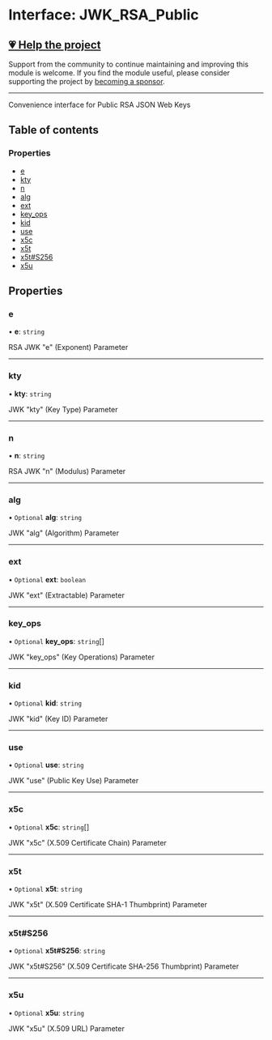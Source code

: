 # Interface: JWK\_RSA\_Public

## [💗 Help the project](https://github.com/sponsors/panva)

Support from the community to continue maintaining and improving this module is welcome. If you find the module useful, please consider supporting the project by [becoming a sponsor](https://github.com/sponsors/panva).

---

Convenience interface for Public RSA JSON Web Keys

## Table of contents

### Properties

- [e](types.JWK_RSA_Public.md#e)
- [kty](types.JWK_RSA_Public.md#kty)
- [n](types.JWK_RSA_Public.md#n)
- [alg](types.JWK_RSA_Public.md#alg)
- [ext](types.JWK_RSA_Public.md#ext)
- [key\_ops](types.JWK_RSA_Public.md#key_ops)
- [kid](types.JWK_RSA_Public.md#kid)
- [use](types.JWK_RSA_Public.md#use)
- [x5c](types.JWK_RSA_Public.md#x5c)
- [x5t](types.JWK_RSA_Public.md#x5t)
- [x5t#S256](types.JWK_RSA_Public.md#x5t#s256)
- [x5u](types.JWK_RSA_Public.md#x5u)

## Properties

### e

• **e**: `string`

RSA JWK "e" (Exponent) Parameter

___

### kty

• **kty**: `string`

JWK "kty" (Key Type) Parameter

___

### n

• **n**: `string`

RSA JWK "n" (Modulus) Parameter

___

### alg

• `Optional` **alg**: `string`

JWK "alg" (Algorithm) Parameter

___

### ext

• `Optional` **ext**: `boolean`

JWK "ext" (Extractable) Parameter

___

### key\_ops

• `Optional` **key\_ops**: `string`[]

JWK "key_ops" (Key Operations) Parameter

___

### kid

• `Optional` **kid**: `string`

JWK "kid" (Key ID) Parameter

___

### use

• `Optional` **use**: `string`

JWK "use" (Public Key Use) Parameter

___

### x5c

• `Optional` **x5c**: `string`[]

JWK "x5c" (X.509 Certificate Chain) Parameter

___

### x5t

• `Optional` **x5t**: `string`

JWK "x5t" (X.509 Certificate SHA-1 Thumbprint) Parameter

___

### x5t#S256

• `Optional` **x5t#S256**: `string`

JWK "x5t#S256" (X.509 Certificate SHA-256 Thumbprint) Parameter

___

### x5u

• `Optional` **x5u**: `string`

JWK "x5u" (X.509 URL) Parameter
